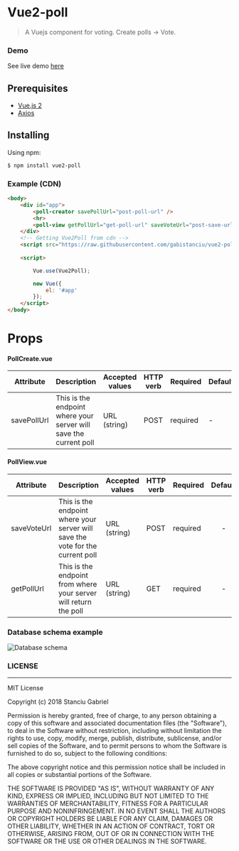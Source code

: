 # Vue2-poll

> A Vuejs component for voting. Create polls -> Vote.

### Demo
See live demo [here](https://gabistanciu.github.io/vue2-poll/)

## Prerequisites
- [Vue.js 2](https://vuejs.org/)
- [Axios](https://github.com/axios/axios)

## Installing

Using npm:

```bash
$ npm install vue2-poll
```

### Example (CDN)

```html
<body>
    <div id="app">
        <poll-creator savePollUrl="post-poll-url" />
        <hr>
        <poll-view getPollUrl="get-poll-url" saveVoteUrl="post-save-url"/>
    </div>
    <!-- Getting Vue2Poll from cdn -->
    <script src="https://raw.githubusercontent.com/gabistanciu/vue2-poll/master/dist/vue2-poll-plugin.js"></script>
    
    <script> 

        Vue.use(Vue2Poll);

        new Vue({
            el: '#app'
        });
    </script>
</body>
```

# Props
#### PollCreate.vue

| Attribute | Description | Accepted values | HTTP verb | Required | Default |
| --------- | ----------- | --------------- | --------- | -------- | ------- |
| savePollUrl | This is the endpoint where your server will save the current poll | URL (string) | POST | required | - |

#### PollView.vue

| Attribute | Description | Accepted values | HTTP verb | Required | Default |
| --------- | ----------- | --------------- | --------- | -------- | :-----: |
| saveVoteUrl | This is the endpoint where your server will save the vote for the current poll | URL (string) | POST | required | - |
| getPollUrl | This is the endpoint from where your server will return the poll | URL (string) | GET | required | - |

### Database schema example
![Database schema](https://raw.githubusercontent.com/gabistanciu/vue2-poll/master/demo/schema.png "Database schema")

### LICENSE

---
MIT License

Copyright (c) 2018 Stanciu Gabriel

Permission is hereby granted, free of charge, to any person obtaining a copy
of this software and associated documentation files (the "Software"), to deal
in the Software without restriction, including without limitation the rights
to use, copy, modify, merge, publish, distribute, sublicense, and/or sell
copies of the Software, and to permit persons to whom the Software is
furnished to do so, subject to the following conditions:

The above copyright notice and this permission notice shall be included in all
copies or substantial portions of the Software.

THE SOFTWARE IS PROVIDED "AS IS", WITHOUT WARRANTY OF ANY KIND, EXPRESS OR
IMPLIED, INCLUDING BUT NOT LIMITED TO THE WARRANTIES OF MERCHANTABILITY,
FITNESS FOR A PARTICULAR PURPOSE AND NONINFRINGEMENT. IN NO EVENT SHALL THE
AUTHORS OR COPYRIGHT HOLDERS BE LIABLE FOR ANY CLAIM, DAMAGES OR OTHER
LIABILITY, WHETHER IN AN ACTION OF CONTRACT, TORT OR OTHERWISE, ARISING FROM,
OUT OF OR IN CONNECTION WITH THE SOFTWARE OR THE USE OR OTHER DEALINGS IN THE
SOFTWARE.

